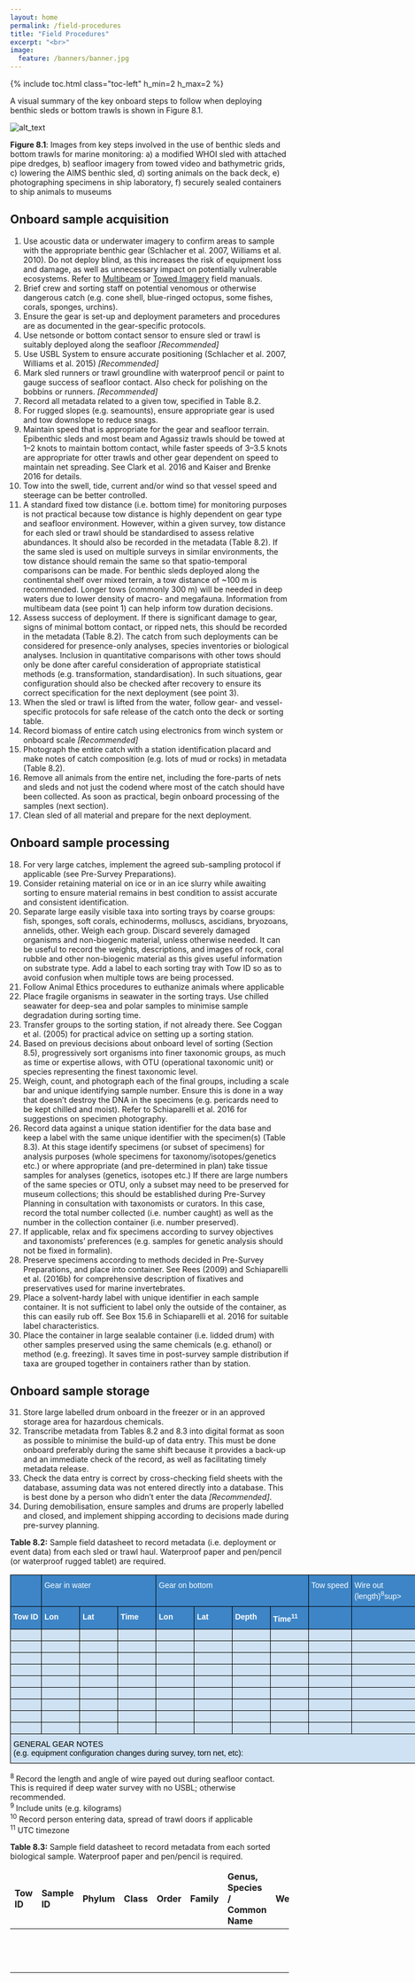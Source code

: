 ```yaml
---
layout: home
permalink: /field-procedures
title: "Field Procedures"
excerpt: "<br>"
image:
  feature: /banners/banner.jpg
---
```

{% include toc.html class="toc-left" h_min=2 h_max=2 %}

A visual summary of the key onboard steps to follow when deploying benthic sleds or bottom trawls is shown in Figure 8.1.

![alt_text](images/figures/figure_1.png "image_tooltip")


**Figure 8.1**: Images from key steps involved in the use of benthic sleds and bottom trawls for marine monitoring: a) a modified WHOI sled with attached pipe dredges, b) seafloor imagery from towed video and bathymetric grids, c) lowering the AIMS benthic sled, d) sorting animals on the back deck, e) photographing specimens in ship laboratory, f) securely sealed containers to ship animals to museums


## Onboard sample acquisition 
1. Use acoustic data or underwater imagery to confirm areas to sample with the appropriate benthic gear (Schlacher et al. 2007, Williams et al. 2010). Do not deploy blind, as this increases the risk of equipment loss and damage, as well as unnecessary impact on potentially vulnerable ecosystems. Refer to [Multibeam](https://australian-multibeam-guidelines.github.io/) or [Towed Imagery](https://towed-imagery-field-manual.github.io/) field manuals.
2. Brief crew and sorting staff on potential venomous or otherwise dangerous catch (e.g. cone shell, blue-ringed octopus, some fishes, corals, sponges, urchins).
3. Ensure the gear is set-up and deployment parameters and procedures are as documented in the gear-specific protocols.
4. Use netsonde or bottom contact sensor to ensure sled or trawl is suitably deployed along the seafloor _[Recommended]_
5. Use USBL System to ensure accurate positioning (Schlacher et al. 2007, Williams et al. 2015) _[Recommended]_
6. Mark sled runners or trawl groundline with waterproof pencil or paint to gauge success of seafloor contact.  Also check for polishing on the bobbins or runners. _[Recommended]_
7. Record all metadata related to a given tow, specified in Table 8.2.
8. For rugged slopes (e.g. seamounts), ensure appropriate gear is used and tow downslope to reduce snags.
9. Maintain speed that is appropriate for the gear and seafloor terrain. Epibenthic sleds and most beam and Agassiz trawls should be towed at 1–2 knots to maintain bottom contact, while faster speeds of 3–3.5 knots are appropriate for otter trawls and other gear dependent on speed to maintain net spreading. See Clark et al. 2016 and Kaiser and Brenke 2016 for details.
10. Tow into the swell, tide, current and/or wind so that vessel speed and steerage can be better controlled.
11. A standard fixed tow distance (i.e. bottom time) for monitoring purposes is not practical because tow distance is highly dependent on gear type and seafloor environment. However, within a given survey, tow distance for each sled or trawl should be standardised to assess relative abundances. It should also be recorded in the metadata (Table 8.2). If the same sled is used on multiple surveys in similar environments, the tow distance should remain the same so that spatio-temporal comparisons can be made. For benthic sleds deployed along the continental shelf over mixed terrain, a tow distance of ~100 m is recommended.  Longer tows (commonly 300 m) will be needed in deep waters due to lower density of macro- and megafauna. Information from multibeam data (see point 1) can help inform tow duration decisions.
12. Assess success of deployment. If there is significant damage to gear, signs of minimal bottom contact, or ripped nets, this should be recorded in the metadata (Table 8.2). The catch from such deployments can be considered for presence-only analyses, species inventories or biological analyses. Inclusion in quantitative comparisons with other tows should only be done after careful consideration of appropriate statistical methods (e.g. transformation, standardisation). In such situations, gear configuration should also be checked after recovery to ensure its correct specification for the next deployment (see point 3).
13. When the sled or trawl is lifted from the water, follow gear- and vessel-specific protocols for safe release of the catch onto the deck or sorting table.
14. Record biomass of entire catch using electronics from winch system or onboard scale _[Recommended]_
15. Photograph the entire catch with a station identification placard and make notes of catch composition (e.g. lots of mud or rocks) in metadata (Table 8.2).
16. Remove all animals from the entire net, including the fore-parts of nets and sleds and not just the codend where most of the catch should have been collected. As soon as practical, begin onboard processing of the samples (next section).
17. Clean sled of all material and prepare for the next deployment.


## Onboard sample processing
18. For very large catches, implement the agreed sub-sampling protocol if applicable (see Pre-Survey Preparations).
19. Consider retaining material on ice or in an ice slurry while awaiting sorting to ensure material remains in best condition to assist accurate and consistent identification.
20. Separate large easily visible taxa into sorting trays by coarse groups: fish, sponges, soft corals, echinoderms, molluscs, ascidians, bryozoans, annelids, other. Weigh each group. Discard severely damaged organisms and non-biogenic material, unless otherwise needed. It can be useful to record the weights, descriptions, and images of rock, coral rubble and other non-biogenic material as this gives useful information on substrate type. Add a label to each sorting tray with Tow ID so as to avoid confusion when multiple tows are being processed.
21. Follow Animal Ethics procedures to euthanize animals where applicable
22. Place fragile organisms in seawater in the sorting trays. Use chilled seawater for deep-sea and polar samples to minimise sample degradation during sorting time.
23. Transfer groups to the sorting station, if not already there. See Coggan et al. (2005) for practical advice on setting up a sorting station.
24. Based on previous decisions about onboard level of sorting (Section 8.5), progressively sort organisms into finer taxonomic groups, as much as time or expertise allows, with OTU (operational taxonomic unit) or species representing the finest taxonomic level.
25. Weigh, count, and photograph each of the final groups, including a scale bar and unique identifying sample number. Ensure this is done in a way that doesn’t destroy the DNA in the specimens (e.g. pericards need to be kept chilled and moist). Refer to Schiaparelli et al. 2016 for suggestions on specimen photography.
26. Record data against a unique station identifier for the data base and keep a label with the same unique identifier with the specimen(s) (Table 8.3). At this stage identify specimens (or subset of specimens) for analysis purposes (whole specimens for taxonomy/isotopes/genetics etc.) or where appropriate (and pre-determined in plan) take tissue samples for analyses (genetics, isotopes etc.) If there are large numbers of the same species or OTU, only a subset may need to be preserved for museum collections; this should be established during Pre-Survey Planning in consultation with taxonomists or curators. In this case, record the total number collected (i.e. number caught) as well as the number in the collection container (i.e. number preserved).  
27. If applicable, relax and fix specimens according to survey objectives and taxonomists’ preferences (e.g. samples for genetic analysis should not be fixed in formalin).
28. Preserve specimens according to methods decided in Pre-Survey Preparations, and place into container. See Rees (2009) and Schiaparelli et al. (2016b) for comprehensive description of fixatives and preservatives used for marine invertebrates.
29. Place a solvent-hardy label with unique identifier in each sample container. It is not sufficient to label only the outside of the container, as this can easily rub off. See Box 15.6 in Schiaparelli et al. 2016 for suitable label characteristics.
30. Place the container in large sealable container (i.e. lidded drum) with other samples preserved using the same chemicals (e.g. ethanol) or method (e.g. freezing). It saves time in post-survey sample distribution if taxa are grouped together in containers rather than by station.


## Onboard sample storage
31. Store large labelled drum onboard in the freezer or in an approved storage area for hazardous chemicals.
32. Transcribe metadata from Tables 8.2 and 8.3 into digital format as soon as possible to minimise the build-up of data entry. This must be done onboard preferably during the same shift because it provides a back-up and an immediate check of the record, as well as facilitating timely metadata release.
33. Check the data entry is correct by cross-checking field sheets with the database, assuming data was not entered directly into a database. This is best done by a person who didn’t enter the data _[Recommended]_.
34. During demobilisation, ensure samples and drums are properly labelled and closed, and implement shipping according to decisions made during pre-survey planning.

<p>
<strong>Table 8.2:</strong> Sample field datasheet to record metadata (i.e. deployment or event data) from each sled or trawl haul. Waterproof paper and pen/pencil (or waterproof rugged tablet) are required.
</p>

<style type="text/css">
.tg  {border-collapse:collapse;border-spacing:0;}
.tg td{border-color:black;border-style:solid;border-width:1px;font-family:Arial, sans-serif;font-size:14px;
  overflow:hidden;padding:10px 5px;word-break:normal;}
.tg th{border-color:black;border-style:solid;border-width:1px;font-family:Arial, sans-serif;font-size:14px;
  font-weight:normal;overflow:hidden;padding:10px 5px;word-break:normal;}
.tg .tg-mq98{background-color:#3D85C6;color:#FFF;font-weight:bold;text-align:left;vertical-align:top}
.tg .tg-5jfb{background-color:#CFE2F3;text-align:left;vertical-align:top}
.tg .tg-pq8d{background-color:#3D85C6;text-align:left;vertical-align:top}
.tg .tg-rkxx{background-color:#3D85C6;color:#FFF;text-align:left;vertical-align:top}
</style>
<table class="tg" style="undefined;table-layout: fixed; width: 1609px">
<colgroup>
<col style="width: 56px">
<col style="width: 69px">
<col style="width: 69px">
<col style="width: 69px">
<col style="width: 69px">
<col style="width: 69px">
<col style="width: 69px">
<col style="width: 69px">
<col style="width: 78px">
<col style="width: 122px">
<col style="width: 118px">
<col style="width: 69px">
<col style="width: 69px">
<col style="width: 69px">
<col style="width: 69px">
<col style="width: 69px">
<col style="width: 69px">
<col style="width: 69px">
<col style="width: 142px">
<col style="width: 127px">
</colgroup>
<thead>
  <tr>
    <th class="tg-pq8d"></th>
    <th class="tg-rkxx" colspan="3"><span style="font-weight:400;font-style:normal;text-decoration:none;color:#FFF;background-color:transparent">Gear in water</span></th>
    <th class="tg-rkxx" colspan="4"><span style="font-weight:400;font-style:normal;text-decoration:none;color:#FFF;background-color:transparent">Gear on bottom</span></th>
    <th class="tg-rkxx"><span style="font-weight:400;font-style:normal;text-decoration:none;color:#FFF;background-color:transparent">Tow speed</span></th>
    <th class="tg-rkxx"><span style="font-weight:400;font-style:normal;text-decoration:none;color:#FFF;background-color:transparent">Wire out (length)</span><sup>8</sup>sup></th>
    <th class="tg-rkxx"><span style="font-weight:400;font-style:normal;text-decoration:none;color:#FFF;background-color:transparent">Wire out (angle)</span><sup>8</sup>sup></th>
    <th class="tg-rkxx" colspan="4"><span style="font-weight:400;font-style:normal;text-decoration:none;color:#FFF;background-color:transparent">Gear off bottom</span></th>
    <th class="tg-rkxx" colspan="3"><span style="font-weight:400;font-style:normal;text-decoration:none;color:#FFF;background-color:transparent">Gear out of water</span></th>
    <th class="tg-rkxx"><span style="font-weight:400;font-style:normal;text-decoration:none;color:#FFF;background-color:transparent">Total catch biomass</span><sup>9</sup>sup></th>
    <th class="tg-rkxx"><span style="font-weight:400;font-style:normal;text-decoration:none;color:#FFF;background-color:transparent">Notes</span>10</th>
  </tr>
</thead>
<tbody>
  <tr>
    <td class="tg-mq98"><span style="font-weight:700;font-style:normal;text-decoration:none;color:#FFF;background-color:transparent">Tow ID</span></td>
    <td class="tg-mq98"><span style="font-weight:700;font-style:normal;text-decoration:none;color:#FFF;background-color:transparent">Lon</span></td>
    <td class="tg-mq98"><span style="font-weight:700;font-style:normal;text-decoration:none;color:#FFF;background-color:transparent">Lat</span></td>
    <td class="tg-mq98"><span style="font-weight:700;font-style:normal;text-decoration:none;color:#FFF;background-color:transparent">Time</span></td>
    <td class="tg-mq98"><span style="font-weight:700;font-style:normal;text-decoration:none;color:#FFF;background-color:transparent">Lon</span></td>
    <td class="tg-mq98"><span style="font-weight:700;font-style:normal;text-decoration:none;color:#FFF;background-color:transparent">Lat</span></td>
    <td class="tg-mq98"><span style="font-weight:700;font-style:normal;text-decoration:none;color:#FFF;background-color:transparent">Depth</span></td>
    <td class="tg-mq98"><span style="font-weight:700;font-style:normal;text-decoration:none;color:#FFF;background-color:transparent">Time</span><sup>11</sup></td>
    <td class="tg-pq8d"></td>
    <td class="tg-pq8d"></td>
    <td class="tg-pq8d"></td>
    <td class="tg-mq98"><span style="font-weight:700;font-style:normal;text-decoration:none;color:#FFF;background-color:transparent">Lon</span></td>
    <td class="tg-mq98"><span style="font-weight:700;font-style:normal;text-decoration:none;color:#FFF;background-color:transparent">Lat</span></td>
    <td class="tg-mq98"><span style="font-weight:700;font-style:normal;text-decoration:none;color:#FFF;background-color:transparent">Depth</span></td>
    <td class="tg-mq98"><span style="font-weight:700;font-style:normal;text-decoration:none;color:#FFF;background-color:transparent">Time</span>11</td>
    <td class="tg-mq98"><span style="font-weight:700;font-style:normal;text-decoration:none;color:#FFF;background-color:transparent">Lon</span></td>
    <td class="tg-mq98"><span style="font-weight:700;font-style:normal;text-decoration:none;color:#FFF;background-color:transparent">Lat</span></td>
    <td class="tg-mq98"><span style="font-weight:700;font-style:normal;text-decoration:none;color:#FFF;background-color:transparent">Time</span><sup>11</sup></td>
    <td class="tg-pq8d"></td>
    <td class="tg-pq8d"></td>
  </tr>
  <tr>
    <td class="tg-5jfb"></td>
    <td class="tg-5jfb"></td>
    <td class="tg-5jfb"></td>
    <td class="tg-5jfb"></td>
    <td class="tg-5jfb"></td>
    <td class="tg-5jfb"></td>
    <td class="tg-5jfb"></td>
    <td class="tg-5jfb"></td>
    <td class="tg-5jfb"></td>
    <td class="tg-5jfb"></td>
    <td class="tg-5jfb"></td>
    <td class="tg-5jfb"></td>
    <td class="tg-5jfb"></td>
    <td class="tg-5jfb"></td>
    <td class="tg-5jfb"></td>
    <td class="tg-5jfb"></td>
    <td class="tg-5jfb"></td>
    <td class="tg-5jfb"></td>
    <td class="tg-5jfb"></td>
    <td class="tg-5jfb"></td>
  </tr>
  <tr>
    <td class="tg-5jfb"></td>
    <td class="tg-5jfb"></td>
    <td class="tg-5jfb"></td>
    <td class="tg-5jfb"></td>
    <td class="tg-5jfb"></td>
    <td class="tg-5jfb"></td>
    <td class="tg-5jfb"></td>
    <td class="tg-5jfb"></td>
    <td class="tg-5jfb"></td>
    <td class="tg-5jfb"></td>
    <td class="tg-5jfb"></td>
    <td class="tg-5jfb"></td>
    <td class="tg-5jfb"></td>
    <td class="tg-5jfb"></td>
    <td class="tg-5jfb"></td>
    <td class="tg-5jfb"></td>
    <td class="tg-5jfb"></td>
    <td class="tg-5jfb"></td>
    <td class="tg-5jfb"></td>
    <td class="tg-5jfb"></td>
  </tr>
  <tr>
    <td class="tg-5jfb"></td>
    <td class="tg-5jfb"></td>
    <td class="tg-5jfb"></td>
    <td class="tg-5jfb"></td>
    <td class="tg-5jfb"></td>
    <td class="tg-5jfb"></td>
    <td class="tg-5jfb"></td>
    <td class="tg-5jfb"></td>
    <td class="tg-5jfb"></td>
    <td class="tg-5jfb"></td>
    <td class="tg-5jfb"></td>
    <td class="tg-5jfb"></td>
    <td class="tg-5jfb"></td>
    <td class="tg-5jfb"></td>
    <td class="tg-5jfb"></td>
    <td class="tg-5jfb"></td>
    <td class="tg-5jfb"></td>
    <td class="tg-5jfb"></td>
    <td class="tg-5jfb"></td>
    <td class="tg-5jfb"></td>
  </tr>
  <tr>
    <td class="tg-5jfb"></td>
    <td class="tg-5jfb"></td>
    <td class="tg-5jfb"></td>
    <td class="tg-5jfb"></td>
    <td class="tg-5jfb"></td>
    <td class="tg-5jfb"></td>
    <td class="tg-5jfb"></td>
    <td class="tg-5jfb"></td>
    <td class="tg-5jfb"></td>
    <td class="tg-5jfb"></td>
    <td class="tg-5jfb"></td>
    <td class="tg-5jfb"></td>
    <td class="tg-5jfb"></td>
    <td class="tg-5jfb"></td>
    <td class="tg-5jfb"></td>
    <td class="tg-5jfb"></td>
    <td class="tg-5jfb"></td>
    <td class="tg-5jfb"></td>
    <td class="tg-5jfb"></td>
    <td class="tg-5jfb"></td>
  </tr>
  <tr>
    <td class="tg-5jfb"></td>
    <td class="tg-5jfb"></td>
    <td class="tg-5jfb"></td>
    <td class="tg-5jfb"></td>
    <td class="tg-5jfb"></td>
    <td class="tg-5jfb"></td>
    <td class="tg-5jfb"></td>
    <td class="tg-5jfb"></td>
    <td class="tg-5jfb"></td>
    <td class="tg-5jfb"></td>
    <td class="tg-5jfb"></td>
    <td class="tg-5jfb"></td>
    <td class="tg-5jfb"></td>
    <td class="tg-5jfb"></td>
    <td class="tg-5jfb"></td>
    <td class="tg-5jfb"></td>
    <td class="tg-5jfb"></td>
    <td class="tg-5jfb"></td>
    <td class="tg-5jfb"></td>
    <td class="tg-5jfb"></td>
  </tr>
  <tr>
    <td class="tg-5jfb"></td>
    <td class="tg-5jfb"></td>
    <td class="tg-5jfb"></td>
    <td class="tg-5jfb"></td>
    <td class="tg-5jfb"></td>
    <td class="tg-5jfb"></td>
    <td class="tg-5jfb"></td>
    <td class="tg-5jfb"></td>
    <td class="tg-5jfb"></td>
    <td class="tg-5jfb"></td>
    <td class="tg-5jfb"></td>
    <td class="tg-5jfb"></td>
    <td class="tg-5jfb"></td>
    <td class="tg-5jfb"></td>
    <td class="tg-5jfb"></td>
    <td class="tg-5jfb"></td>
    <td class="tg-5jfb"></td>
    <td class="tg-5jfb"></td>
    <td class="tg-5jfb"></td>
    <td class="tg-5jfb"></td>
  </tr>
  <tr>
    <td class="tg-5jfb"></td>
    <td class="tg-5jfb"></td>
    <td class="tg-5jfb"></td>
    <td class="tg-5jfb"></td>
    <td class="tg-5jfb"></td>
    <td class="tg-5jfb"></td>
    <td class="tg-5jfb"></td>
    <td class="tg-5jfb"></td>
    <td class="tg-5jfb"></td>
    <td class="tg-5jfb"></td>
    <td class="tg-5jfb"></td>
    <td class="tg-5jfb"></td>
    <td class="tg-5jfb"></td>
    <td class="tg-5jfb"></td>
    <td class="tg-5jfb"></td>
    <td class="tg-5jfb"></td>
    <td class="tg-5jfb"></td>
    <td class="tg-5jfb"></td>
    <td class="tg-5jfb"></td>
    <td class="tg-5jfb"></td>
  </tr>
  <tr>
    <td class="tg-5jfb"></td>
    <td class="tg-5jfb"></td>
    <td class="tg-5jfb"></td>
    <td class="tg-5jfb"></td>
    <td class="tg-5jfb"></td>
    <td class="tg-5jfb"></td>
    <td class="tg-5jfb"></td>
    <td class="tg-5jfb"></td>
    <td class="tg-5jfb"></td>
    <td class="tg-5jfb"></td>
    <td class="tg-5jfb"></td>
    <td class="tg-5jfb"></td>
    <td class="tg-5jfb"></td>
    <td class="tg-5jfb"></td>
    <td class="tg-5jfb"></td>
    <td class="tg-5jfb"></td>
    <td class="tg-5jfb"></td>
    <td class="tg-5jfb"></td>
    <td class="tg-5jfb"></td>
    <td class="tg-5jfb"></td>
  </tr>
  <tr>
    <td class="tg-5jfb"></td>
    <td class="tg-5jfb"></td>
    <td class="tg-5jfb"></td>
    <td class="tg-5jfb"></td>
    <td class="tg-5jfb"></td>
    <td class="tg-5jfb"></td>
    <td class="tg-5jfb"></td>
    <td class="tg-5jfb"></td>
    <td class="tg-5jfb"></td>
    <td class="tg-5jfb"></td>
    <td class="tg-5jfb"></td>
    <td class="tg-5jfb"></td>
    <td class="tg-5jfb"></td>
    <td class="tg-5jfb"></td>
    <td class="tg-5jfb"></td>
    <td class="tg-5jfb"></td>
    <td class="tg-5jfb"></td>
    <td class="tg-5jfb"></td>
    <td class="tg-5jfb"></td>
    <td class="tg-5jfb"></td>
  </tr>
  <tr>
    <td class="tg-5jfb" colspan="20"><span style="font-weight:400;font-style:normal;text-decoration:none;color:#000;background-color:transparent">GENERAL GEAR NOTES</span><br><span style="font-weight:400;font-style:normal;text-decoration:none;color:#000;background-color:transparent">(e.g. equipment configuration changes during survey, torn net, etc):</span></td>
  </tr>
</tbody>
</table>

<p>
<sup>8 </sup>Record the length and angle of wire payed out during seafloor contact. This is required if deep water survey with no USBL; otherwise recommended.<br><sup>9 </sup>Include units (e.g. kilograms)<br><sup>10</sup> Record person entering data, spread of trawl doors if applicable<br><sup>11</sup> UTC timezone
</p>


<p>
<strong>Table 8.3:</strong> Sample field datasheet to record metadata from each sorted biological sample. Waterproof paper and pen/pencil is required.
</p>

<table>
  <tr>
  <thead>
   <td><strong>Tow ID</strong></td>
   <td><strong>Sample ID</strong></td>
   <td><strong>Phylum</strong></td>
   <td><strong>Class</strong></td>
   <td><strong>Order</strong></td>
   <td><strong>Family</strong></td>
   <td><strong>Genus, Species / Common Name</strong></td>
   <td><strong>Weight</strong></td>
   <td><strong>Abundance</strong></td>
   <td><strong>Preservative / Quantity</strong></td>
   <td><strong>Photos</strong></td>
   <td><strong>Notes</strong></td>
  </tr>
  </thead>
  <tbody>
  <tr>
   <td>
   </td>
   <td>
   </td>
   <td>
   </td>
   <td>
   </td>
   <td>
   </td>
   <td>
   </td>
   <td>
   </td>
   <td>
   </td>
   <td>
   </td>
   <td>
   </td>
   <td>
   </td>
   <td>
   </td>
  </tr>
  <tr>
   <td>
   </td>
   <td>
   </td>
   <td>
   </td>
   <td>
   </td>
   <td>
   </td>
   <td>
   </td>
   <td>
   </td>
   <td>
   </td>
   <td>
   </td>
   <td>
   </td>
   <td>
   </td>
   <td>
   </td>
  </tr>
  <tr>
   <td>
   </td>
   <td>
   </td>
   <td>
   </td>
   <td>
   </td>
   <td>
   </td>
   <td>
   </td>
   <td>
   </td>
   <td>
   </td>
   <td>
   </td>
   <td>
   </td>
   <td>
   </td>
   <td>
   </td>
  </tr>
  <tr>
   <td>
   </td>
   <td>
   </td>
   <td>
   </td>
   <td>
   </td>
   <td>
   </td>
   <td>
   </td>
   <td>
   </td>
   <td>
   </td>
   <td>
   </td>
   <td>
   </td>
   <td>
   </td>
   <td>
   </td>
  </tr>
  <tr>
   <td>
   </td>
   <td>
   </td>
   <td>
   </td>
   <td>
   </td>
   <td>
   </td>
   <td>
   </td>
   <td>
   </td>
   <td>
   </td>
   <td>
   </td>
   <td>
   </td>
   <td>
   </td>
   <td>
   </td>
  </tr>
  <tr>
   <td>
   </td>
   <td>
   </td>
   <td>
   </td>
   <td>
   </td>
   <td>
   </td>
   <td>
   </td>
   <td>
   </td>
   <td>
   </td>
   <td>
   </td>
   <td>
   </td>
   <td>
   </td>
   <td>
   </td>
  </tr>
  <tr>
   <td>
   </td>
   <td>
   </td>
   <td>
   </td>
   <td>
   </td>
   <td>
   </td>
   <td>
   </td>
   <td>
   </td>
   <td>
   </td>
   <td>
   </td>
   <td>
   </td>
   <td>
   </td>
   <td>
   </td>
  </tr>
  <tr>
   <td>
   </td>
   <td>
   </td>
   <td>
   </td>
   <td>
   </td>
   <td>
   </td>
   <td>
   </td>
   <td>
   </td>
   <td>
   </td>
   <td>
   </td>
   <td>
   </td>
   <td>
   </td>
   <td>
   </td>
  </tr>
  <tr>
   <td>
   </td>
   <td>
   </td>
   <td>
   </td>
   <td>
   </td>
   <td>
   </td>
   <td>
   </td>
   <td>
   </td>
   <td>
   </td>
   <td>
   </td>
   <td>
   </td>
   <td>
   </td>
   <td>
   </td>
  </tr>
  <tr>
   <td>
   </td>
   <td>
   </td>
   <td>
   </td>
   <td>
   </td>
   <td>
   </td>
   <td>
   </td>
   <td>
   </td>
   <td>
   </td>
   <td>
   </td>
   <td>
   </td>
   <td>
   </td>
   <td>
   </td>
  </tr>
  <tr>
   <td>
   </td>
   <td>
   </td>
   <td>
   </td>
   <td>
   </td>
   <td>
   </td>
   <td>
   </td>
   <td>
   </td>
   <td>
   </td>
   <td>
   </td>
   <td>
   </td>
   <td>
   </td>
   <td>
   </td>
  </tr>
  <tr>
   <td>
   </td>
   <td>
   </td>
   <td>
   </td>
   <td>
   </td>
   <td>
   </td>
   <td>
   </td>
   <td>
   </td>
   <td>
   </td>
   <td>
   </td>
   <td>
   </td>
   <td>
   </td>
   <td>
   </td>
  <tr>
   <td>
   </td>
   <td>
   </td>
   <td>
   </td>
   <td>
   </td>
   <td>
   </td>
   <td>
   </td>
   <td>
   </td>
   <td>
   </td>
   <td>
   </td>
   <td>
   </td>
   <td>
   </td>
   <td>
   </td>

